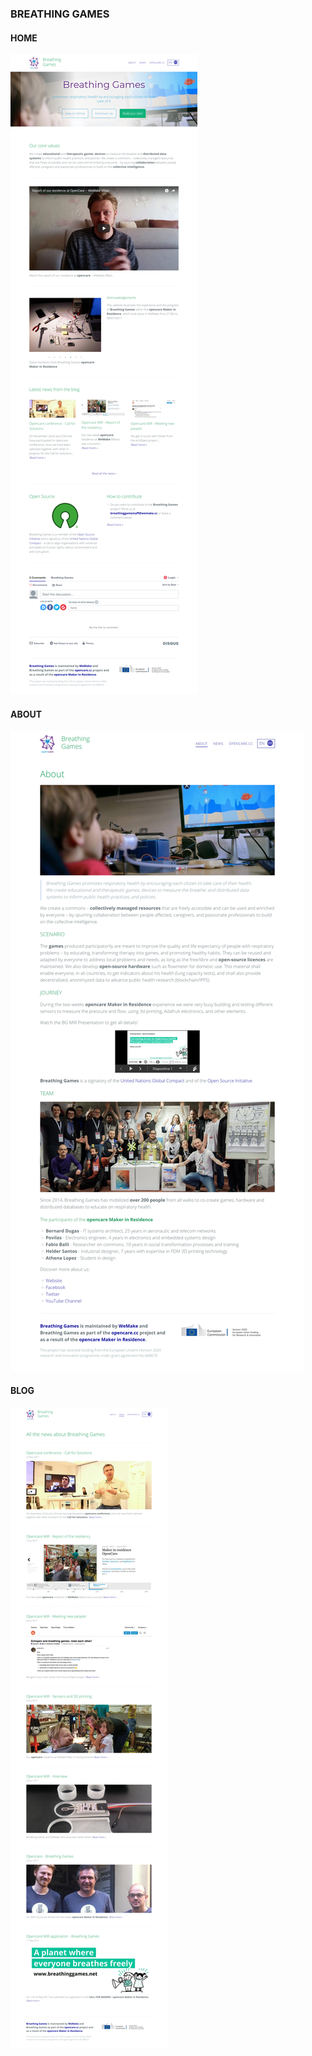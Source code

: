 ### BREATHING GAMES

#### HOME

![image alt text](assets/image_14.png)

#### ABOUT

![image alt text](assets/image_15.png)

#### BLOG

![image alt text](assets/image_16.png)
